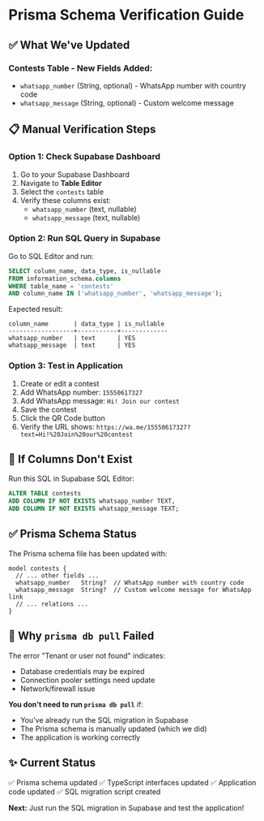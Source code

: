 # Prisma Schema Verification Guide

## ✅ What We've Updated

### Contests Table - New Fields Added:
- `whatsapp_number` (String, optional) - WhatsApp number with country code
- `whatsapp_message` (String, optional) - Custom welcome message

## 📋 Manual Verification Steps

### Option 1: Check Supabase Dashboard
1. Go to your Supabase Dashboard
2. Navigate to **Table Editor**
3. Select the `contests` table
4. Verify these columns exist:
   - `whatsapp_number` (text, nullable)
   - `whatsapp_message` (text, nullable)

### Option 2: Run SQL Query in Supabase
Go to SQL Editor and run:
```sql
SELECT column_name, data_type, is_nullable
FROM information_schema.columns
WHERE table_name = 'contests'
AND column_name IN ('whatsapp_number', 'whatsapp_message');
```

Expected result:
```
column_name       | data_type | is_nullable
------------------+-----------+-------------
whatsapp_number   | text      | YES
whatsapp_message  | text      | YES
```

### Option 3: Test in Application
1. Create or edit a contest
2. Add WhatsApp number: `15550617327`
3. Add WhatsApp message: `Hi! Join our contest`
4. Save the contest
5. Click the QR Code button
6. Verify the URL shows: `https://wa.me/15550617327?text=Hi!%20Join%20our%20contest`

## 🔧 If Columns Don't Exist

Run this SQL in Supabase SQL Editor:
```sql
ALTER TABLE contests 
ADD COLUMN IF NOT EXISTS whatsapp_number TEXT,
ADD COLUMN IF NOT EXISTS whatsapp_message TEXT;
```

## ✅ Prisma Schema Status

The Prisma schema file has been updated with:
```prisma
model contests {
  // ... other fields ...
  whatsapp_number   String?  // WhatsApp number with country code
  whatsapp_message  String?  // Custom welcome message for WhatsApp link
  // ... relations ...
}
```

## 🚫 Why `prisma db pull` Failed

The error "Tenant or user not found" indicates:
- Database credentials may be expired
- Connection pooler settings need update
- Network/firewall issue

**You don't need to run `prisma db pull`** if:
- You've already run the SQL migration in Supabase
- The Prisma schema is manually updated (which we did)
- The application is working correctly

## ✨ Current Status

✅ Prisma schema updated
✅ TypeScript interfaces updated
✅ Application code updated
✅ SQL migration script created

**Next:** Just run the SQL migration in Supabase and test the application!
